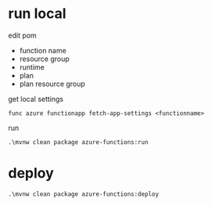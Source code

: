# run local

edit pom

- function name
- resource group
- runtime
- plan
- plan resource group

get local settings

```shell
func azure functionapp fetch-app-settings <functionname>
```

run

```shell
.\mvnw clean package azure-functions:run
```


# deploy

```shell
.\mvnw clean package azure-functions:deploy
```
